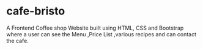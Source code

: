 # cafe-bristo
A Frontend Coffee shop Website built using  HTML, CSS and Bootstrap where a user can see the Menu ,Price List ,various recipes and can contact the cafe. 
